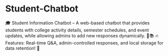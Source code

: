 # Student-Chatbot
🎓 Student Information Chatbot – A web-based chatbot that provides students with college activity details, semester schedules, and event updates, while allowing admins to add new responses dynamically. 🤖📚  🔥 Features: Real-time Q&amp;A, admin-controlled responses, and local storage for data retention! 🚀

